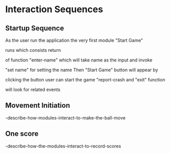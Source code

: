 # Interaction Sequences

## Startup Sequence

As the user run the application the very first module "Start Game"

runs which consists   return

of function "enter-name" which will take name as the input and invoke

"set name" for setting the name Then "Start Game" button will appear by

clicking the button user can start the game "report-crash and "exit" function

will look for related events

## Movement Initiation

-describe-how-modules-interact-to-make-the-ball-move

## One score

-describe-how-the-modules-interact-to-record-scores
